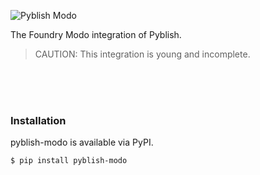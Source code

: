 ![Pyblish Modo](https://cloud.githubusercontent.com/assets/2152766/6998101/5c13946c-dbcd-11e4-968b-b357b7c60a06.png)

The Foundry Modo integration of Pyblish.

> CAUTION: This integration is young and incomplete.

<br>
<br>
<br>

### Installation

pyblish-modo is available via PyPI.

```bash
$ pip install pyblish-modo
```
